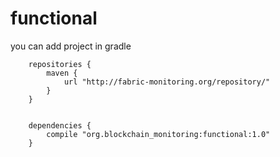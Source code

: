 # functional

you can add project in gradle

        repositories {
            maven {
                url "http://fabric-monitoring.org/repository/"
            }
        }


        dependencies {
            compile "org.blockchain_monitoring:functional:1.0"
        }

